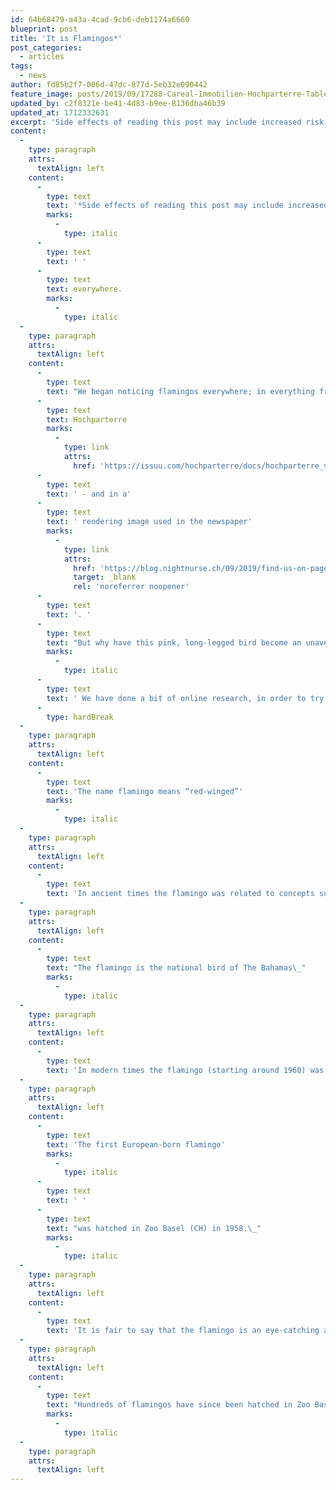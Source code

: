 ```yaml
---
id: 64b68479-a43a-4cad-9cb6-deb1174a6660
blueprint: post
title: 'It is Flamingos*'
post_categories:
  - articles
tags:
  - news
author: fd85b2f7-006d-47dc-877d-5eb32e090442
feature_image: posts/2019/09/17288-Careal-Immobilien-Hochparterre-Tableau-Sagenmatt-170714.jpg
updated_by: c2f8321e-be41-4d83-b9ee-8136dba46b39
updated_at: 1712332631
excerpt: 'Side effects of reading this post may include increased risk of seeing flamingo everywhere.'
content:
  -
    type: paragraph
    attrs:
      textAlign: left
    content:
      -
        type: text
        text: '*Side effects of reading this post may include increased risk of seeing flamingo'
        marks:
          -
            type: italic
      -
        type: text
        text: ' '
      -
        type: text
        text: everywhere.
        marks:
          -
            type: italic
  -
    type: paragraph
    attrs:
      textAlign: left
    content:
      -
        type: text
        text: "We began noticing flamingos everywhere; in everything from magazines, home decor and fashion. We ourselves used flamingos in our summer postcard 2019 - seen as this article's featured image and in an edition of "
      -
        type: text
        text: Hochparterre
        marks:
          -
            type: link
            attrs:
              href: 'https://issuu.com/hochparterre/docs/hochparterre_visualisierungen_2017'
      -
        type: text
        text: ' - and in a'
      -
        type: text
        text: ' rendering image used in the newspaper'
        marks:
          -
            type: link
            attrs:
              href: 'https://blog.nightnurse.ch/09/2019/find-us-on-page-20/'
              target: _blank
              rel: 'noreferrer noopener'
      -
        type: text
        text: '. '
      -
        type: text
        text: "But why have this pink, long-legged bird become an unavoidable figure?\_"
        marks:
          -
            type: italic
      -
        type: text
        text: ' We have done a bit of online research, in order to try to understand this trend. Here is what we found. '
      -
        type: hardBreak
  -
    type: paragraph
    attrs:
      textAlign: left
    content:
      -
        type: text
        text: 'The name flamingo means “red-winged”'
        marks:
          -
            type: italic
  -
    type: paragraph
    attrs:
      textAlign: left
    content:
      -
        type: text
        text: 'In ancient times the flamingo was related to concepts such as rarity and luxury and associated with something exotic due to its origin from warmer climes. Thus, often portrayed in romanticized pictures and paradise-like settings, almost like a mythical creature. The ancient portrayal of the bird is found all over the world e.g. as hieroglyphs in Egypt, in mosaics in Libya and the synagogue of Gaza Maiumas (Israel).'
  -
    type: paragraph
    attrs:
      textAlign: left
    content:
      -
        type: text
        text: "The flamingo is the national bird of The Bahamas\_"
        marks:
          -
            type: italic
  -
    type: paragraph
    attrs:
      textAlign: left
    content:
      -
        type: text
        text: 'In modern times the flamingo (starting around 1960) was displayed in gardens all over the US as a pink plastic garden ornament, which leads the flamingo to become directly associated with ‘bad taste’. However, the pink bird managed a great comeback around 2015 where it got embraced by big fashion houses such as Marc Jacobs, Gucci, and Bottega Veneta. Since then the flamingo regained its status as a symbol as something rare, exotic and luxurious.'
  -
    type: paragraph
    attrs:
      textAlign: left
    content:
      -
        type: text
        text: 'The first European-born flamingo'
        marks:
          -
            type: italic
      -
        type: text
        text: ' '
      -
        type: text
        text: "was hatched in Zoo Basel (CH) in 1958.\_"
        marks:
          -
            type: italic
  -
    type: paragraph
    attrs:
      textAlign: left
    content:
      -
        type: text
        text: 'It is fair to say that the flamingo is an eye-catching and funny-looking animal. Maybe for that reason, it has become a symbol for people, fashion houses and more that wants to stand out and be seen - just like the flamingo itself, which because of its vibrant color always naturally will stand out from its surroundings.'
  -
    type: paragraph
    attrs:
      textAlign: left
    content:
      -
        type: text
        text: "Hundreds of flamingos have since been hatched in Zoo Basel and distributed to\_Zoos all around the world.\_\_Meaning that if you see a flamingo in\_captive there is a fair chance it is Swiss."
        marks:
          -
            type: italic
  -
    type: paragraph
    attrs:
      textAlign: left
---
```

